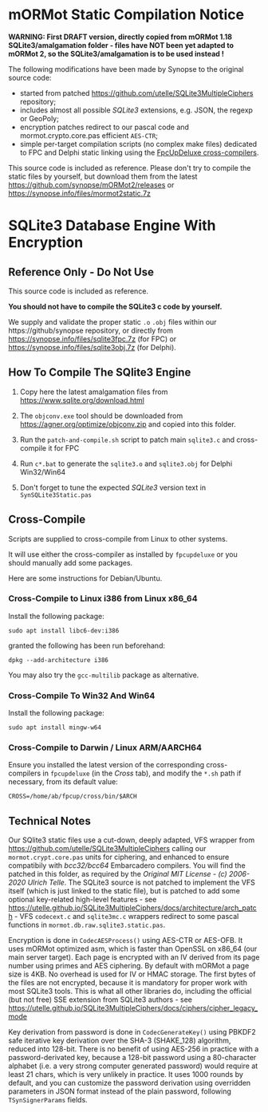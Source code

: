 # mORMot Static Compilation Notice

**WARNING: First DRAFT version, directly copied from mORMot 1.18 SQLite3/amalgamation folder - files have NOT been yet adapted to mORMot 2, so the SQLite3/amalgamation is to be used instead !**

The following modifications have been made by Synopse to the original source code:

- started from patched https://github.com/utelle/SQLite3MultipleCiphers repository;
- includes almost all possible *SQLite3* extensions, e.g. JSON, the regexp or GeoPoly;
- encryption patches redirect to our pascal code and mormot.crypto.core.pas efficient `AES-CTR`;
- simple per-target compilation scripts (no complex make files) dedicated to FPC and Delphi static linking using the [FpcUpDeluxe cross-compilers](https://github.com/LongDirtyAnimAlf/fpcupdeluxe/releases). 

This source code is included as reference. Please don't try to compile the static files by yourself, but download them from the latest https://github.com/synopse/mORMot2/releases or https://synopse.info/files/mormot2static.7z

# SQLite3 Database Engine With Encryption

## Reference Only - Do Not Use

This source code is included as reference.

**You should not have to compile the SQLite3 c code by yourself.**

We supply and validate the proper static `.o` `.obj` files within our https://github/synopse repository, or directly from https://synopse.info/files/sqlite3fpc.7z (for FPC) or https://synopse.info/files/sqlite3obj.7z (for Delphi).

## How To Compile The SQlite3 Engine

1. Copy here the latest amalgamation files from  https://www.sqlite.org/download.html

2. The `objconv.exe` tool should be downloaded from https://agner.org/optimize/objconv.zip and copied into this folder.

3. Run the `patch-and-compile.sh` script to patch main `sqlite3.c` and cross-compile it for FPC

4. Run `c*.bat` to generate the `sqlite3.o` and `sqlite3.obj` for Delphi Win32/Win64

5. Don't forget to tune the expected *SQLite3* version text in `SynSQLite3Static.pas`


## Cross-Compile

Scripts are supplied to cross-compile from Linux to other systems.

It will use either the cross-compiler as installed by `fpcupdeluxe` or you should manually add some packages.

Here are some instructions for Debian/Ubuntu.

### Cross-Compile to Linux i386 from Linux x86_64

Install the following package:

    sudo apt install libc6-dev:i386

granted the following has been run beforehand:

    dpkg --add-architecture i386

You may also try the `gcc-multilib` package as alternative.

### Cross-Compile To Win32 And Win64

Install the following package:

    sudo apt install mingw-w64

### Cross-Compile to Darwin / Linux ARM/AARCH64

Ensure you installed the latest version of the corresponding cross-compilers in `fpcupdeluxe` (in the *Cross* tab), and modify the `*.sh` path if necessary, from its default value:

    CROSS=/home/ab/fpcup/cross/bin/$ARCH 

## Technical Notes

Our SQlite3 static files use a cut-down, deeply adapted, VFS wrapper from https://github.com/utelle/SQLite3MultipleCiphers calling our `mormot.crypt.core.pas` units for ciphering, and enhanced to ensure compatibily with *bcc32/bcc64* Embarcadero compilers. You will find the patched in this folder, as required by the *Original MIT License - (c) 2006-2020 Ulrich Telle*.
The SQLite3 source is not patched to implement the VFS itself (which is just linked to the static file), but is patched to add some optional key-related high-level features - see https://utelle.github.io/SQLite3MultipleCiphers/docs/architecture/arch_patch - VFS `codecext.c` and `sqlite3mc.c` wrappers redirect to some pascal functions in `mormot.db.raw.sqlite3.static.pas`.

Encryption is done in `CodecAESProcess()` using AES-CTR or AES-OFB. It uses mORMot optimized asm, which is faster than OpenSSL on x86_64 (our main server target).
Each page is encrypted with an IV derived from its page number using primes and AES ciphering. By default with mORMot a page size is 4KB. No overhead is used for IV or HMAC storage. The first bytes of the files are not encrypted, because it is mandatory for proper work with most SQLite3 tools. This is what all other libraries do, including the official (but not free) SSE extension from SQLite3 authors - see https://utelle.github.io/SQLite3MultipleCiphers/docs/ciphers/cipher_legacy_mode

Key derivation from password is done in `CodecGenerateKey()` using PBKDF2 safe iterative key derivation over the SHA-3 (SHAKE_128) algorithm, reduced into 128-bit. There is no benefit of using AES-256 in practice with a password-derivated key, because a 128-bit password using a 80-character alphabet (i.e. a very strong computer generated password) would require at least 21 chars, which is very unlikely in practice. It uses 1000 rounds by default, and you can customize the password derivation using overridden parameters in JSON format instead of the plain password, following `TSynSignerParams` fields.
